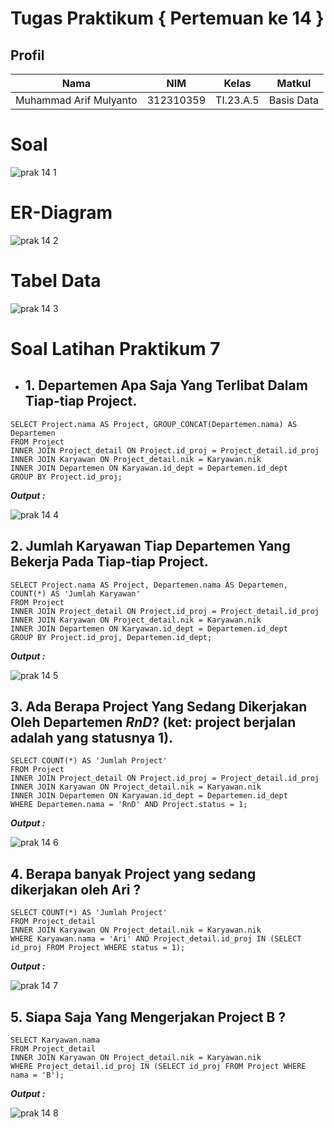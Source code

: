 # Tugas Praktikum { Pertemuan ke 14 } 

## Profil
|**Nama**|**NIM**|**Kelas**|**Matkul**|
|----|---|-----|------|
|Muhammad Arif Mulyanto|312310359|TI.23.A.5|Basis Data|
# Soal

![prak 14 1](https://github.com/MuhArifyanto/MYSQL8/assets/147913440/a3aaf7ac-a87c-44d3-8c9b-e01376ed4a8d)

# ER-Diagram

![prak 14 2](https://github.com/MuhArifyanto/MYSQL8/assets/147913440/c84a2137-ad25-4ca8-90be-cee51d251c93)

# Tabel Data

![prak 14 3](https://github.com/MuhArifyanto/MYSQL8/assets/147913440/fc2f7487-f7fb-4a8d-b446-ffd44d9f7540)

# Soal Latihan Praktikum 7

- ## 1. Departemen Apa Saja Yang Terlibat Dalam Tiap-tiap Project.

```
SELECT Project.nama AS Project, GROUP_CONCAT(Departemen.nama) AS Departemen
FROM Project
INNER JOIN Project_detail ON Project.id_proj = Project_detail.id_proj
INNER JOIN Karyawan ON Project_detail.nik = Karyawan.nik
INNER JOIN Departemen ON Karyawan.id_dept = Departemen.id_dept
GROUP BY Project.id_proj;
```
***Output :***

![prak 14 4](https://github.com/MuhArifyanto/MYSQL8/assets/147913440/ea2f1f60-4ca4-4b5e-bbab-4d83472c9fdc)

## 2. Jumlah Karyawan Tiap Departemen Yang Bekerja Pada Tiap-tiap Project.

```
SELECT Project.nama AS Project, Departemen.nama AS Departemen, COUNT(*) AS 'Jumlah Karyawan'
FROM Project
INNER JOIN Project_detail ON Project.id_proj = Project_detail.id_proj
INNER JOIN Karyawan ON Project_detail.nik = Karyawan.nik
INNER JOIN Departemen ON Karyawan.id_dept = Departemen.id_dept
GROUP BY Project.id_proj, Departemen.id_dept;
```
***Output :***

![prak 14 5](https://github.com/MuhArifyanto/MYSQL8/assets/147913440/757c4614-ddd4-4ac5-b9f0-433bcd2c1a47)

## 3. Ada Berapa Project Yang Sedang Dikerjakan Oleh Departemen ***RnD***? (ket: project berjalan adalah yang statusnya 1).

```
SELECT COUNT(*) AS 'Jumlah Project'
FROM Project
INNER JOIN Project_detail ON Project.id_proj = Project_detail.id_proj
INNER JOIN Karyawan ON Project_detail.nik = Karyawan.nik
INNER JOIN Departemen ON Karyawan.id_dept = Departemen.id_dept
WHERE Departemen.nama = 'RnD' AND Project.status = 1;
```
***Output :***

![prak 14 6](https://github.com/MuhArifyanto/MYSQL8/assets/147913440/0a5d6b77-0fe8-4fa0-85f2-13ad0424725d)


## 4. Berapa banyak Project yang sedang dikerjakan oleh Ari ?

```
SELECT COUNT(*) AS 'Jumlah Project'
FROM Project_detail
INNER JOIN Karyawan ON Project_detail.nik = Karyawan.nik
WHERE Karyawan.nama = 'Ari' AND Project_detail.id_proj IN (SELECT id_proj FROM Project WHERE status = 1);
```
***Output :***

![prak 14 7](https://github.com/MuhArifyanto/MYSQL8/assets/147913440/c88b9486-a36c-458b-bd22-049ac292f47f)

## 5. Siapa Saja Yang Mengerjakan Project B ?

```
SELECT Karyawan.nama
FROM Project_detail
INNER JOIN Karyawan ON Project_detail.nik = Karyawan.nik
WHERE Project_detail.id_proj IN (SELECT id_proj FROM Project WHERE nama = 'B');
```
***Output :***

![prak 14 8](https://github.com/MuhArifyanto/MYSQL8/assets/147913440/3c5baf0b-a2b2-4956-b95a-aea5331bf966)

